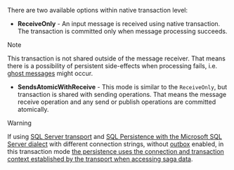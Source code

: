 There are two available options within native transaction level:

 * **ReceiveOnly** - An input message is received using native transaction. The transaction is committed only when message processing succeeds.

> [!NOTE]
> This transaction is not shared outside of the message receiver. That means there is a possibility of persistent side-effects when processing fails, i.e. [ghost messages](/nservicebus/concepts/glossary.md#ghost-message) might occur.

 * **SendsAtomicWithReceive** - This mode is similar to the `ReceiveOnly`, but transaction is shared with sending operations. That means the message receive operation and any send or publish operations are committed atomically.

> [!WARNING]
> If using [SQL Server transport](/transports/sql/) and [SQL Persistence with the Microsoft SQL Server dialect](/persistence/sql/dialect-mssql.md) with different connection strings, without [outbox](/nservicebus/outbox/) enabled, in this transaction mode [the persistence uses the connection and transaction context established by the transport when accessing saga data](/persistence/sql/dialect-mssql.md#connection-sharing).
